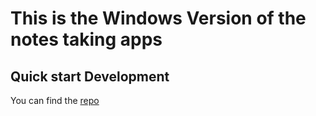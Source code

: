 # This is the Windows Version of the notes taking apps

## Quick start Development

You can find the [repo]("https://github.com/Cli-Appss/win-version-notes-app")